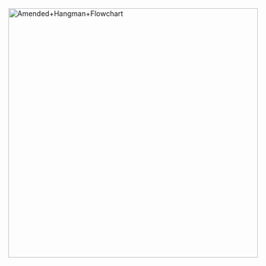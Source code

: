 <img width="498" alt="Amended+Hangman+Flowchart" src="https://github.com/BearMSU/Hangman/assets/65471994/3f304bf9-7c0b-4fa0-9372-778a9d775708">
